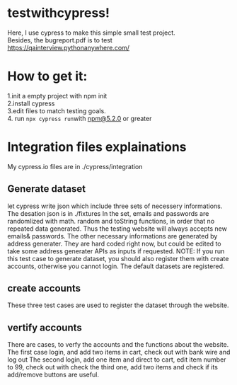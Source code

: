 # testwithcypress!

Here, I use cypress to make this simple small test project.\
Besides, the bugreport.pdf is to test https://qainterview.pythonanywhere.com/


# How to get it:

1.init a empty project with npm init\
2.install cypress\
3.edit files to match testing goals.\
4. run ```
npx cypress run ```with [npm@5.2.0](mailto:npm@5.2.0) or greater


# Integration files explainations

My cypress.io files are in ./cypress/integration

## Generate dataset

let cypress write json which include three sets of necessery informations.
The desation json is in ./fixtures
In the set, emails and passwords are randomlized with math. random and toString functions, in order that no repeated data generated.
Thus the testing website will always accepts new emails& passwords.
The other necessary informations are generated by address generater. 
They are hard coded right now, but could be edited to take some address generater APIs as inputs if requested.
NOTE: If you run this test case to generate dataset, you should also register them with create accounts, otherwise you cannot login. The default datasets are registered.

## create accounts

These three test cases are used to register the dataset through the website.

## vertify accounts

There are cases, to verfy the accounts and the functions about the website.
The first case login, and add two items in cart, check out with bank wire and log out
The second login, add one item and direct to cart, edit item number to 99, check out with check
the third one, add two items and check if its add/remove buttons are useful.

